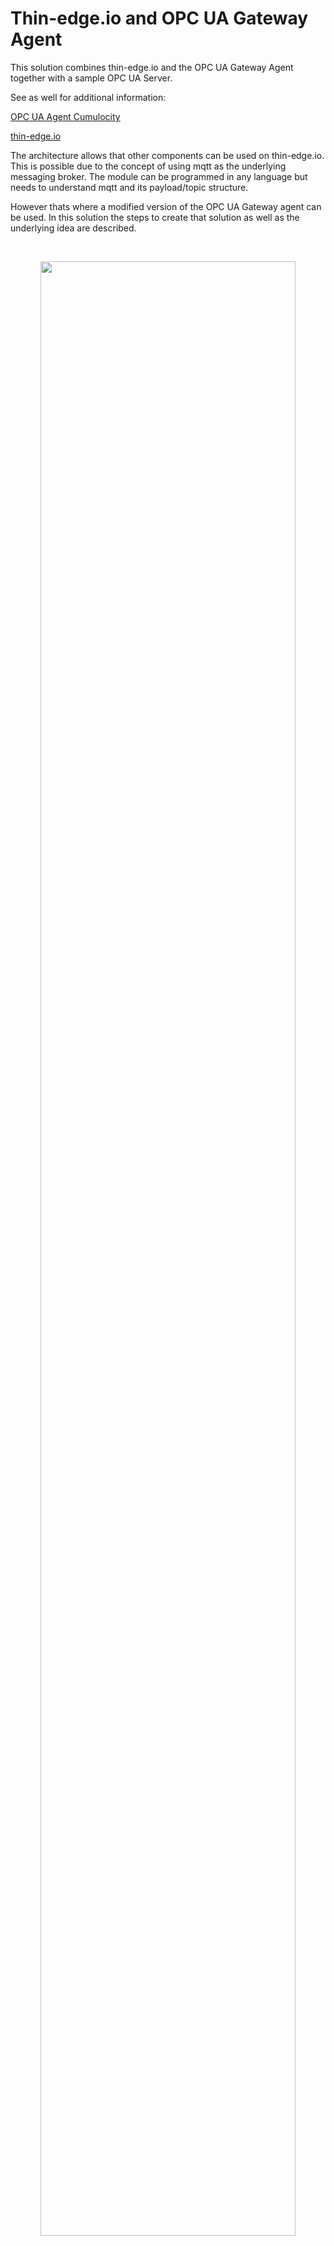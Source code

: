 # Thin-edge.io and OPC UA Gateway Agent

This solution combines thin-edge.io and the OPC UA Gateway Agent together with a sample OPC UA Server.

See as well for additional information: 

[OPC UA Agent Cumulocity](https://cumulocity.com/guides/protocol-integration/opcua/)

[thin-edge.io](https://thin-edge.io)


The architecture allows that other components can be used on thin-edge.io. This is possible due to the concept of using mqtt as the underlying messaging broker. The module can be programmed in any language but needs to understand mqtt and its payload/topic structure.

However thats where a modified version of the OPC UA Gateway agent can be used. In this solution the steps to create that solution as well as the underlying idea are described.

<br/>
<p style="text-indent:30px;">
  <a>
  <center>
    <img width="90%" src="./images/thin-edge-diagram.svg">
  </center>
  </a>
</p>
<br/>

## Pre-requisites

To easy the configuration, the instructions assume that you have some tooling installed. Please following the setup in order to install the desired tooling.

and bootstrap the thin-edge.io container using [go-c8y-cli](https://goc8ycli.netlify.app/) and the [c8y-tedge](https://github.com/thin-edge/c8y-tedge) extension

1. Install [go-c8y-cli](https://goc8ycli.netlify.app/) using [these instructions](https://goc8ycli.netlify.app/docs/installation/shell-installation/)
2. Install the go-c8y-cli extension for thin-edge.io, [c8y-tedge](https://github.com/thin-edge/c8y-tedge)

    ```sh
    c8y extension install thin-edge/c8y-tedge
    ```

3. Create a Cumulocity IoT session file if you haven't already 

    ```sh
    c8y sessions create
    ```

## Quick start

1. Clone the project

    ```sh
    git clone https://github.com/thin-edge/thin-edge.io_examples
    cd thin_edge.io_examples/opcua-solution
    ```

2. Start the docker compose project

    ```sh
    docker compose up -d
    ```

    **Note:** The first time you run docker compose up it will hang waiting for the bootstrapping of the thin-edge.io container. Just leave the console as is, and continue the procedure.

3. Open a new console, and set the go-c8y-cli session to the Cumulocity IoT Tenant you wish to use the example with

    ```sh
    set-session
    ```

4. Bootstrap the thin-edge.io container using the [c8y-tedge extension](https://github.com/thin-edge/c8y-tedge)

    ```sh
    c8y tedge bootstrap-container bootstrap
    ```

    The command will open the Cumulocity IoT device management application to the device's page. Note, you may need to reload the web page after a few seconds if you don't the expected tabs.

5. In the Cumulocity IoT **Device Management** application, check that the OPC UA device gateway agent is a child device of the thin-edge.io device, though it will also be visible in the *All devices* list.

<br/>
<p style="text-indent:30px;">
  <a>
  <center>
    <img width="50%" src="http://g.recordit.co/I7s3OMhNT5.gif">
  </center>
  </a>
</p>
<br/>

If the device is not properly connected and the MQTT broker is not running proper, the OPC UA Gateway Agent will fail to start. You need to start it again after the thin-edge.io is successfully connected to Cumulocity IoT.

## Stopping the project

You can stop the project but still retain your data using:

```sh
docker compose down
```

If you would like to also remove all of the data (volumes) then run:

```sh
docker compose down -v
```

## Project setup

### OPC Simulation Server (service: opcua-server)

The Simulation Server simulates a machine within a factory. Values are updated every 2s.

<br/>
<p style="text-indent:30px;">
  <a>
  <center>
    <img width="70%" src="./images/OPC_Tree.png">
  </center>
  </a>
</p>
<br/>

You can change the tree before building the container.

Once the gateway scanned the OPCTree you can view its content within the device management and the corresponding device.

### OPC UA Gateway (service: gateway)

The device representation of the OPC UA Gateway is a child-device for the thin-edge.io parent device. The agent is currently in BETA and not meant for productive usage.

To connect to the simulation OPC UA server enter url `opc.tcp://opcua-server:4840` or the url of the real OPC UA Server.

<br/>
<p style="text-indent:30px;">
  <a>
  <center>
    <img width="60%" src="http://g.recordit.co/i7wj3cbYQm.gif">
  </center>
  </a>
</p>
<br/>

You can define which data points are translated in the device protocol section of cumulocity.

<br/>
<p style="text-indent:30px;">
  <a>
  <center>
    <img width="60%" src="./images/device-protocols.png">
  </center>
  </a>
</p>
<br/>

You can find more about the OPC UA Gateway implementation in the official [documentation](https://cumulocity.com/guides/protocol-integration/opcua/).

For the device protocol a new device as child device of the OPC UA Server will be registered. The mapped measurements can be found there.

<br/>
<p style="text-indent:30px;">
  <a>
  <center>
    <img width="50%" src="./images/Measurements.png">
  </center>
  </a>
</p>
<br/>

Until the device is not proper connected and the MQTT broker is not running proper, the OPC UA Gateway Agent will fail to start.

The registration data are stored in the ./data directory that are mapped as a volume to the docker service gateway.
